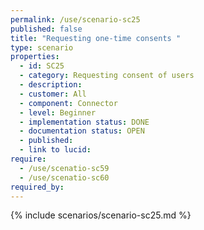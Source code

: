 ```yaml
---
permalink: /use/scenario-sc25
published: false
title: "Requesting one-time consents "
type: scenario
properties:
  - id: SC25
  - category: Requesting consent of users
  - description:
  - customer: All
  - component: Connector
  - level: Beginner
  - implementation status: DONE
  - documentation status: OPEN
  - published:
  - link to lucid:
require:
  - /use/scenatio-sc59
  - /use/scenatio-sc60
required_by:
---
```


{% include scenarios/scenario-sc25.md %}